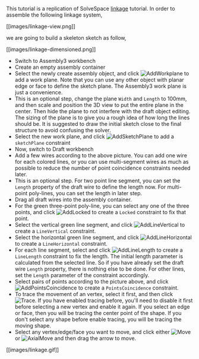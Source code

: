 This tutorial is a replication of SolveSpace [linkage](http://solvespace.com/linkage.pl)
tutorial. In order to assemble the following linkage system,

[[images/linkage-view.png]]

we are going to build a skeleton sketch as follow,

[[images/linkage-dimensioned.png]]

* Switch to Assembly3 workbench
* Create an empty assembly container
* Select the newly create assembly object, and click
  ![AddWorkplane](../raw/master/Gui/Resources/icons/Assembly_Add_Workplane.svg?sanitize=true)
  to add a work plane. Note that you can use any other object with planar edge
  or face to define the sketch plane. The Assembly3 work plane is just
  a convenience.
* This is an optional step, change the plane `Width` and `Length` to 100mm, and
  then scale and position the 3D view to put the entire plane in the center.
  Then hide the plane to not interfere with the draft object editing. The
  sizing of the plane is to give you a rough idea of how long the lines should
  be. It is suggested to draw the initial sketch close to the final structure
  to avoid confusing the solver.
* Select the new work plane, and click
  ![AddSketchPlane](../raw/master/Gui/Resources/icons/constraints/Assembly_ConstraintSketchPlane.svg?sanitize=true)
  to add a `sketchPlane` constraint
* Now, switch to Draft workbench
* Add a few wires according to the above picture. You can add one wire for each
  colored lines, or you can use multi-segment wires as much as possible to
  reduce the number of point coincidence constraints needed later.
* This is an optional step. For two point line segment, you can set the
  `Length` property of the draft wire to define the length now. For multi-point
  poly-lines, you can set the length in later step.
* Drag all draft wires into the assembly container.
* For the green three-point poly-line, you can select any one of the three
  points, and click
  ![AddLocked](../raw/master/Gui/Resources/icons/constraints/Assembly_ConstraintLock.svg?sanitize=true)
  to create a `Locked` constraint to fix that point. 
* Select the vertical green line segment, and click
  ![AddLineVertical](../raw/master/Gui/Resources/icons/constraints/Assembly_ConstraintLineVertical.svg?sanitize=true)
  to create a `LineVertical` constraint. 
* Select the horizontal green line segment, and click
  ![AddLineHorizontal](../raw/master/Gui/Resources/icons/constraints/Assembly_ConstraintLineHorizontal.svg?sanitize=true)
  to create a `LineHorizontal` constraint.
* For each line segment, select and click 
  ![AddLineLength](../raw/master/Gui/Resources/icons/constraints/Assembly_ConstraintLineLength.svg?sanitize=true)
  to create a `LineLength` constraint to fix the length. The initial length
  parameter is calculated from the selected line. So if you have already set
  the draft wire `Length` property, there is nothing else to be done. For other
  lines, set the `Length` parameter of the constraint accordingly.
* Select pairs of points according to the picture above, and click
  ![AddPointsCoincidence](../raw/master/Gui/Resources/icons/constraints/Assembly_ConstraintPointsCoincident.svg?sanitize=true)
  to create a `PointsCoincidence` constraint.
* To trace the movement of an vertex, select it first, and then click
  ![Trace](../raw/master/Gui/Resources/icons/Assembly_Trace.svg?sanitize=true).
  If you have enabled tracing before, you'll need to disable it first before
  selecting a new vertex and enable it again. If you select an edge or face,
  then you will be tracing the center point of the shape. If you don't select
  any shape before enable tracing, you will be tracing the moving shape.
* Select any vertex/edge/face you want to move, and click either
  ![Move](../raw/master/Gui/Resources/icons/Assembly_Move.svg?sanitize=true) or
  ![AxialMove](../raw/master/Gui/Resources/icons/Assembly_AxialMove.svg?sanitize=true)
  and then drag the arrow to move.

[[images/linkage.gif]]
